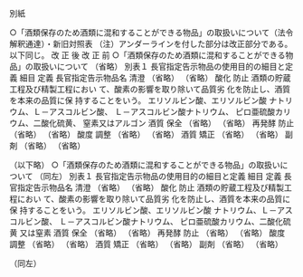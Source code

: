 別紙

○「酒類保存のため酒類に混和することができる物品」の取扱いについて（法令解釈通達）・新旧対照表
（注）アンダーラインを付した部分は改正部分である。以下同じ。
改 正 後 改 正 前
○「酒類保存のため酒類に混和することができる物品」の取扱いについて
（省略）
別表１ 長官指定告示物品の使用目的の細目と定義
細目 定義 長官指定告示物品名
清澄 （省略） （省略）
酸化
防止
酒類の貯蔵工程及び精製工程におい
て、酸素の影響を取り除いて品質劣
化を防止し、酒質を本来の品質に保
持することをいう。
エリソルビン酸、エリソルビン酸
ナトリウム、Ｌ－アスコルビン酸、
Ｌ－アスコルビン酸ナトリウム、
ピロ亜硫酸カリウム、二酸化硫黄、
窒素又はアルゴン
酒質
保全
（省略） （省略）
再発酵
防止
（省略） （省略）
酸度
調整
（省略） （省略）
酒質
矯正
（省略） （省略）
副剤 （省略） （省略）

（以下略）
○「酒類保存のため酒類に混和することができる物品」の取扱いについて
（同左）
別表１ 長官指定告示物品の使用目的の細目と定義
細目 定義 長官指定告示物品名
清澄 （省略） （省略）
酸化
防止
酒類の貯蔵工程及び精製工程におい
て、酸素の影響を取り除いて品質劣
化を防止し、酒質を本来の品質に保
持することをいう。
エリソルビン酸、エリソルビン酸
ナトリウム、Ｌ－アスコルビン酸、
Ｌ－アスコルビン酸ナトリウム、
ピロ亜硫酸カリウム、二酸化硫黄
又は窒素
酒質
保全
（省略） （省略）
再発酵
防止
（省略） （省略）
酸度
調整
（省略） （省略）
酒質
矯正
（省略） （省略）
副剤 （省略） （省略）

（同左）